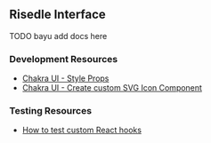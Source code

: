 ## Risedle Interface

TODO bayu add docs here

### Development Resources

-   [Chakra UI - Style Props](https://chakra-ui.com/docs/styled-system/style-props)
-   [Chakra UI - Create custom SVG Icon Component](https://chakra-ui.com/docs/components/icon#creating-your-custom-icons)

### Testing Resources

-   [How to test custom React hooks](https://kentcdodds.com/blog/how-to-test-custom-react-hooks)
